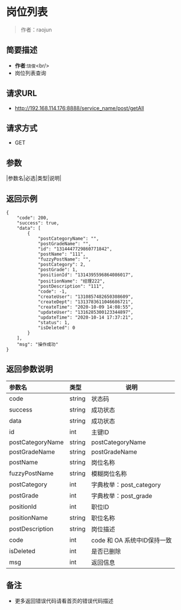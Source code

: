 # 岗位列表

> 作者：raojun

## 简要描述
- **作者**:`饶俊`&lt;br/>
- 岗位列表查询

## 请求URL
- http://192.168.114.176:8888/service_name/post/getAll

## 请求方式
- GET

## 参数

|参数名|必选|类型|说明|

## 返回示例

```
{
    "code": 200,
    "success": true,
    "data": [
        {
            "postCategoryName": "",
            "postGradeName": "",
            "id": "1314447729860771842",
            "postName": "111",
            "fuzzyPostName": "",
            "postCategory": 2,
            "postGrade": 1,
            "positionId": "1314395596864086017",
            "positionName": "经理222",
            "postDescription": "111",
            "code": -1,
            "createUser": "1310857482650308609",
            "createDept": "1313783611046686721",
            "createTime": "2020-10-09 14:08:55",
            "updateUser": "1316285300123344897",
            "updateTime": "2020-10-14 17:37:21",
            "status": 1,
            "isDeleted": 0
        }
    ],
    "msg": "操作成功"
}
```

## 返回参数说明

|参数名|类型|说明|
|:-----  |:-----|-----                           |
|code |string   |状态码   |
|success |string   |成功状态   |
|data |string   |成功状态   |
|id |int   |主键ID   |
|postCategoryName |string   |postCategoryName   |
|postGradeName |string   |postGradeName   |
|postName |string   |岗位名称   |
|fuzzyPostName |string   |模糊岗位名称   |
|postCategory |int   |字典枚举：post_category   |
|postGrade |int   |字典枚举：post_grade   |
|positionId |int   |职位ID   |
|positionName |string   |职位名称   |
|postDescription |string   |岗位描述   |
|code |int   |code 和 OA 系统中ID保持一致   |
|isDeleted |int   |是否已删除   |
|msg |int   |返回信息   |
## 备注 

- 更多返回错误代码请看首页的错误代码描述